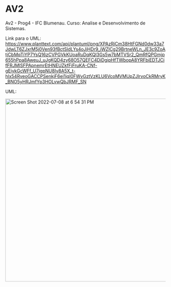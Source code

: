 # AV2

Av2 - Prog4 - IFC Blumenau.
Curso: Analise e Desenvolvimento de Sistemas.

Link para o UML:
https://www.planttext.com/api/plantuml/png/XPAzRiCm38HtFGNd0dw33a7JdwLT6ZJxrM5j0Ven93fBctSldLYs4oJjHDr9_iWZlCg29BrtneWLn_JE3c9ZoAtjCbMqTiYP7YsQ16zCVPGVkKUoaRuDqKQI3Gs5w7bMTVSr2_QmRfQPGmjp655hPpa8AweuJ_uJgKQD4zy68O57QEFC4DiDgipHfTWbopA8YRFbiEDTJCifFRJMlSFPApnemrEtHNEUZkfFiFruKA-CNf-gEiykGcWFf_U7igpNU8Iy8A5X_t-hlx54RveoGACCPSenkjF6ei1jqI0FWvGztVzKLU6VcoMVMUpZJlrvoCkRMryK_BNO5yHRJmfYp3HOLvwQbJRMF_SN

UML:

<img width="574" alt="Screen Shot 2022-07-08 at 6 54 31 PM" src="https://user-images.githubusercontent.com/38699529/178078528-2f343512-b4ce-482f-9fb6-f592b87735a2.png">
